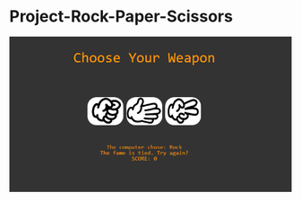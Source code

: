 # Project-Rock-Paper-Scissors

![Project-Rock-Paper-Scissors image](https://github.com/lauraenria/Project-Rock-Paper-Scissors/blob/master/images/Project-Rock-Paper-Scissors.PNG?raw=true)
